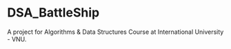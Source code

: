 # DSA_BattleShip
A project for Algorithms &amp; Data Structures Course at International University - VNU.
